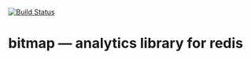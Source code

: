[![Build Status](https://travis-ci.org/simonz05/bitmap.png?branch=master)](https://travis-ci.org/simonz05/bitmap)
# bitmap — analytics library for redis


